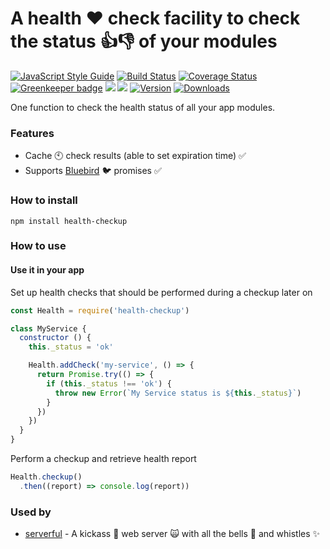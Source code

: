 # A health :heart: check facility to check the status :+1::-1: of your modules

[![JavaScript Style Guide](https://img.shields.io/badge/code%20style-standard-brightgreen.svg)](http://standardjs.com/)
[![Build Status](https://travis-ci.org/hfreire/health-checkup.svg?branch=master)](https://travis-ci.org/hfreire/health-checkup)
[![Coverage Status](https://coveralls.io/repos/github/hfreire/health-checkup/badge.svg?branch=master)](https://coveralls.io/github/hfreire/health-checkup?branch=master)
[![Greenkeeper badge](https://badges.greenkeeper.io/hfreire/health-checkup.svg)](https://greenkeeper.io/)
[![](https://img.shields.io/github/release/hfreire/health-checkup.svg)](https://github.com/hfreire/health-checkup/releases)
[![](https://img.shields.io/badge/license-MIT-blue.svg)](LICENSE)
[![Version](https://img.shields.io/npm/v/health-checkup.svg)](https://www.npmjs.com/package/health-checkup)
[![Downloads](https://img.shields.io/npm/dt/health-checkup.svg)](https://www.npmjs.com/package/health-checkup) 

One function to check the health status of all your app modules.

### Features
* Cache :clock10: check results (able to set expiration time) :white_check_mark:
* Supports [Bluebird](https://github.com/petkaantonov/bluebird) :bird: promises :white_check_mark:

### How to install
```
npm install health-checkup
```

### How to use

#### Use it in your app
Set up health checks that should be performed during a checkup later on
```javascript
const Health = require('health-checkup')

class MyService {
  constructor () {
    this._status = 'ok'

    Health.addCheck('my-service', () => {
      return Promise.try(() => {
        if (this._status !== 'ok') {
          throw new Error(`My Service status is ${this._status}`)
        }
      })
    })
  }
}
```

Perform a checkup and retrieve health report
```javascript
Health.checkup()
  .then((report) => console.log(report)) 
```

### Used by
* [serverful](https://github.com/hfreire/serverful) - A kickass :muscle: web server :scream_cat: with all the bells :bell: and whistles :sparkles:
